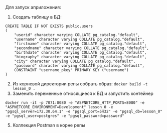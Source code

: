 Для запуск априложения:
1. Создать таблицу в БД:
```
CREATE TABLE IF NOT EXISTS public.users
(
    "userid" character varying COLLATE pg_catalog."default",
    "username" character varying COLLATE pg_catalog."default",
    "firstname" character varying COLLATE pg_catalog."default",
    "secondname" character varying COLLATE pg_catalog."default",
    "birthdate" character varying COLLATE pg_catalog."default",
    "biography" character varying COLLATE pg_catalog."default",
    "city" character varying COLLATE pg_catalog."default",
    "password" character varying COLLATE pg_catalog."default",
	CONSTRAINT "username_pkey" PRIMARY KEY ("username")
)
```
2. Из корневой директории репы собрать образ: ```docker build -t lesson_0 .```
3. Заменить переменные относящиеся к БД и запустить контейнер
```
docker run -it -p 7071:8080 -e "ASPNETCORE_HTTP_PORTS=8080" -e "ASPNETCORE_ENVIRONMENT=Development" lesson_0 -e "pgsql_server=172.30.64.1" -e "pgsql_port=5432" -e "pgsql_db=lesson_0" -e "pgsql_user=postgres" -e "pgsql_password=password" 
```
5. Коллекция Postman в корне репы
